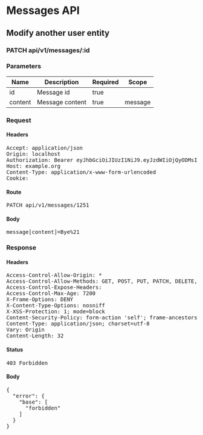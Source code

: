 # Messages API

## Modify another user entity

### PATCH api/v1/messages/:id

### Parameters

| Name | Description | Required | Scope |
|------|-------------|----------|-------|
| id | Message id | true |  |
| content | Message content | true | message |

### Request

#### Headers

<pre>Accept: application/json
Origin: localhost
Authorization: Bearer eyJhbGciOiJIUzI1NiJ9.eyJzdWIiOjQyODMsImlhdCI6MTU3NTExNDQzMywiaXNzIjoiaHR0cDovL3d3dy5leGFtcGxlLmNvbSJ9.Z062MpxJ6vTKxXXePv94NDCGdckLGJZyOuMKzpJYZBQ
Host: example.org
Content-Type: application/x-www-form-urlencoded
Cookie: </pre>

#### Route

<pre>PATCH api/v1/messages/1251</pre>

#### Body

<pre>message[content]=Bye%21</pre>

### Response

#### Headers

<pre>Access-Control-Allow-Origin: *
Access-Control-Allow-Methods: GET, POST, PUT, PATCH, DELETE, OPTIONS, HEAD
Access-Control-Expose-Headers: 
Access-Control-Max-Age: 7200
X-Frame-Options: DENY
X-Content-Type-Options: nosniff
X-XSS-Protection: 1; mode=block
Content-Security-Policy: form-action &#39;self&#39;; frame-ancestors &#39;self&#39;; base-uri &#39;self&#39;; default-src &#39;none&#39;; script-src &#39;self&#39;; connect-src &#39;self&#39;; img-src &#39;self&#39; https: data:; style-src &#39;self&#39; &#39;unsafe-inline&#39; https:; font-src &#39;self&#39;; object-src &#39;none&#39;; plugin-types application/pdf; child-src &#39;self&#39;; frame-src &#39;self&#39;; media-src &#39;self&#39;
Content-Type: application/json; charset=utf-8
Vary: Origin
Content-Length: 32</pre>

#### Status

<pre>403 Forbidden</pre>

#### Body

<pre>{
  "error": {
    "base": [
      "forbidden"
    ]
  }
}</pre>
